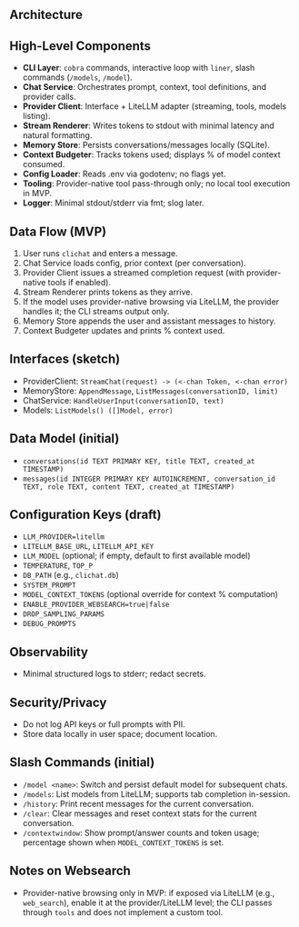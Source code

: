 ## Architecture

## High-Level Components
- **CLI Layer**: `cobra` commands, interactive loop with `liner`, slash commands (`/models`, `/model`).
- **Chat Service**: Orchestrates prompt, context, tool definitions, and provider calls.
- **Provider Client**: Interface + LiteLLM adapter (streaming, tools, models listing).
- **Stream Renderer**: Writes tokens to stdout with minimal latency and natural formatting.
- **Memory Store**: Persists conversations/messages locally (SQLite).
- **Context Budgeter**: Tracks tokens used; displays % of model context consumed.
- **Config Loader**: Reads .env via godotenv; no flags yet.
- **Tooling**: Provider-native tool pass-through only; no local tool execution in MVP.
- **Logger**: Minimal stdout/stderr via fmt; slog later.

## Data Flow (MVP)
1. User runs `clichat` and enters a message.
2. Chat Service loads config, prior context (per conversation).
3. Provider Client issues a streamed completion request (with provider-native tools if enabled).
4. Stream Renderer prints tokens as they arrive.
5. If the model uses provider-native browsing via LiteLLM, the provider handles it; the CLI streams output only.
6. Memory Store appends the user and assistant messages to history.
7. Context Budgeter updates and prints % context used.

## Interfaces (sketch)
- ProviderClient: `StreamChat(request) -> (<-chan Token, <-chan error)`
- MemoryStore: `AppendMessage`, `ListMessages(conversationID, limit)`
- ChatService: `HandleUserInput(conversationID, text)`
- Models: `ListModels() ([]Model, error)`

## Data Model (initial)
- `conversations(id TEXT PRIMARY KEY, title TEXT, created_at TIMESTAMP)`
- `messages(id INTEGER PRIMARY KEY AUTOINCREMENT, conversation_id TEXT, role TEXT, content TEXT, created_at TIMESTAMP)`
 
## Configuration Keys (draft)
- `LLM_PROVIDER=litellm`
- `LITELLM_BASE_URL`, `LITELLM_API_KEY`
- `LLM_MODEL` (optional; if empty, default to first available model)
- `TEMPERATURE`, `TOP_P`
- `DB_PATH` (e.g., `clichat.db`)
- `SYSTEM_PROMPT`
- `MODEL_CONTEXT_TOKENS` (optional override for context % computation)
- `ENABLE_PROVIDER_WEBSEARCH=true|false`
 - `DROP_SAMPLING_PARAMS`
 - `DEBUG_PROMPTS`

## Observability
- Minimal structured logs to stderr; redact secrets.

## Security/Privacy
- Do not log API keys or full prompts with PII.
- Store data locally in user space; document location.

## Slash Commands (initial)
- `/model <name>`: Switch and persist default model for subsequent chats.
- `/models`: List models from LiteLLM; supports tab completion in-session.
- `/history`: Print recent messages for the current conversation.
- `/clear`: Clear messages and reset context stats for the current conversation.
- `/contextwindow`: Show prompt/answer counts and token usage; percentage shown when `MODEL_CONTEXT_TOKENS` is set.

## Notes on Websearch
- Provider-native browsing only in MVP: if exposed via LiteLLM (e.g., `web_search`), enable it at the provider/LiteLLM level; the CLI passes through `tools` and does not implement a custom tool.


